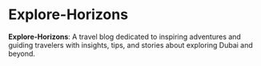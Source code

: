 # Explore-Horizons
**Explore-Horizons**: A travel blog dedicated to inspiring adventures and guiding travelers with insights, tips, and stories about exploring Dubai and beyond.

